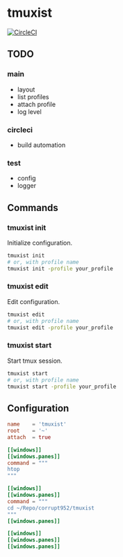 # tmuxist

[![CircleCI](https://circleci.com/gh/corrupt952/tmuxist.svg?style=svg)](https://circleci.com/gh/corrupt952/tmuxist)

## TODO
### main
* layout
* list profiles
* attach profile
* log level
### circleci
* build automation
### test
* config
* logger

## Commands
### tmuxist init
Initialize configuration.

```sh
tmuxist init
# or, with profile name
tmuxist init -profile your_profile
```

### tmuxist edit
Edit configuration.

```sh
tmuxist edit
# or, with profile name
tmuxist edit -profile your_profile
```

### tmuxist start
Start tmux session.

```sh
tmuxist start
# or, with profile name
tmuxist start -profile your_profile
```


## Configuration

```toml
name    = 'tmuxist'
root    = '~'
attach  = true

[[windows]]
[[windows.panes]]
command = """
htop
"""

[[windows]]
[[windows.panes]]
command = """
cd ~/Repo/corrupt952/tmuxist
"""
[[windows.panes]]

[[windows]]
[[windows.panes]]
[[windows.panes]]
```
